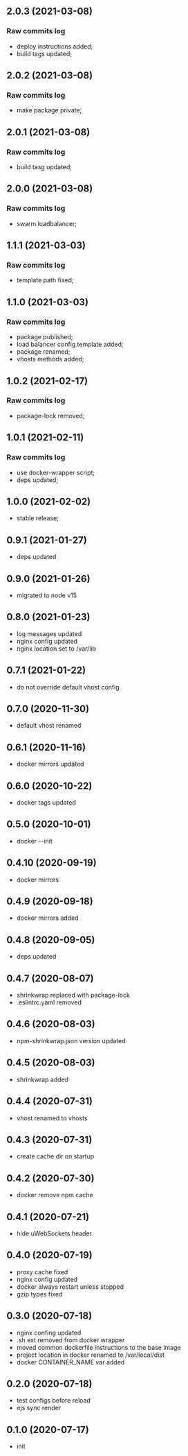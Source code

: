 ## 2.0.3 (2021-03-08)

### Raw commits log

-   deploy instructions added;
-   build tags updated;

## 2.0.2 (2021-03-08)

### Raw commits log

-   make package private;

## 2.0.1 (2021-03-08)

### Raw commits log

-   build tasg updated;

## 2.0.0 (2021-03-08)

### Raw commits log

-   swarm loadbalancer;

## 1.1.1 (2021-03-03)

### Raw commits log

-   template path fixed;

## 1.1.0 (2021-03-03)

### Raw commits log

-   package published;
-   load balancer config template added;
-   package renamed;
-   vhosts methods added;

## 1.0.2 (2021-02-17)

### Raw commits log

-   package-lock removed;

## 1.0.1 (2021-02-11)

### Raw commits log

-   use docker-wrapper script;
-   deps updated;

## 1.0.0 (2021-02-02)

-   stable release;

## 0.9.1 (2021-01-27)

-   deps updated

## 0.9.0 (2021-01-26)

-   migrated to node v15

## 0.8.0 (2021-01-23)

-   log messages updated
-   nginx config updated
-   nginx location set to /var/lib

## 0.7.1 (2021-01-22)

-   do not override default vhost config

## 0.7.0 (2020-11-30)

-   default vhost renamed

## 0.6.1 (2020-11-16)

-   docker mirrors updated

## 0.6.0 (2020-10-22)

-   docker tags updated

## 0.5.0 (2020-10-01)

-   docker --init

## 0.4.10 (2020-09-19)

-   docker mirrors

## 0.4.9 (2020-09-18)

-   docker mirrors added

## 0.4.8 (2020-09-05)

-   deps updated

## 0.4.7 (2020-08-07)

-   shrinkwrap replaced with package-lock
-   .eslintrc.yaml removed

## 0.4.6 (2020-08-03)

-   npm-shrinkwrap.json version updated

## 0.4.5 (2020-08-03)

-   shrinkwrap added

## 0.4.4 (2020-07-31)

-   vhost renamed to vhosts

## 0.4.3 (2020-07-31)

-   create cache dir on startup

## 0.4.2 (2020-07-30)

-   docker remove npm cache

## 0.4.1 (2020-07-21)

-   hide uWebSockets header

## 0.4.0 (2020-07-19)

-   proxy cache fixed
-   nginx config updated
-   docker always restart unless stopped
-   gzip types fixed

## 0.3.0 (2020-07-18)

-   nginx confing updated
-   .sh ext removed from docker wrapper
-   moved common dockerfile instructions to the base image
-   project location in docker renamed to /var/local/dist
-   docker CONTAINER_NAME var added

## 0.2.0 (2020-07-18)

-   test configs before reload
-   ejs sync render

## 0.1.0 (2020-07-17)

-   init
